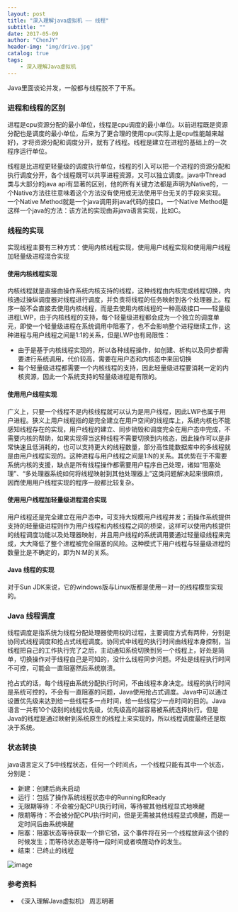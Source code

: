 ```yaml
---
layout: post
title: "深入理解java虚拟机 —— 线程"
subtitle: ""
date: 2017-05-09
author: "ChenJY"
header-img: "img/drive.jpg"
catalog: true
tags: 
    - 深入理解Java虚拟机
---
```


Java里面谈论并发，一般都与线程脱不了干系。

### 进程和线程的区别
进程是cpu资源分配的最小单位，线程是cpu调度的最小单位。以前进程既是资源分配也是调度的最小单位，后来为了更合理的使用cpu(实际上是cpu性能越来越好)，才将资源分配和调度分开，就有了线程。线程是建立在进程的基础上的一次程序运行单位。

线程是比进程更轻量级的调度执行单位，线程的引入可以把一个进程的资源分配和执行调度分开，各个线程既可以共享进程资源，又可以独立调度。java中Thread类与大部分的java api有显著的区别，他的所有关键方法都是声明为Native的，一个Native方法往往意味着这个方法没有使用或无法使用平台无关的手段来实现。一个Native Method就是一个java调用非java代码的接口。一个Native Method是这样一个java的方法：该方法的实现由非java语言实现，比如C。

### 线程的实现
实现线程主要有三种方式：使用内核线程实现，使用用户线程实现和使用用户线程加轻量级进程混合实现

#### 使用内核线程实现
内核线程就是直接由操作系统内核支持的线程，这种线程由内核完成线程切换，内核通过操纵调度器对线程进行调度，并负责将线程的任务映射到各个处理器上。程序一般不会直接去使用内核线程，而是去使用内核线程的一种高级接口——轻量级进程LWP，由于内核线程的支持，每个轻量级进程都会成为一个独立的调度单元，即使一个轻量级进程在系统调用中阻塞了，也不会影响整个进程继续工作，这种进程与用户线程之间是1:1的关系，但是LWP也有局限性：
* 由于是基于内核线程实现的，所以各种线程操作，如创建、析构以及同步都需要进行系统调用，代价较高，需要在用户态和内核态中来回切换
* 每个轻量级进程都需要一个内核线程的支持，因此轻量级进程要消耗一定的内核资源，因此一个系统支持的轻量级进程是有限的。

#### 使用用户线程实现
广义上，只要一个线程不是内核线程就可以认为是用户线程，因此LWP也属于用户进程。狭义上用户线程指的是完全建立在用户空间的线程库上，系统内核也不能感知线程存在的实现，用户线程的建立、同步销毁和调度完全在用户态中完成，不需要内核的帮助，如果实现得当这种线程不需要切换到内核态，因此操作可以是非常快速且低消耗的，也可以支持更大的线程数量，部分高性能数据库中的多线程就是由用户线程实现的。这种进程与用户线程之间是1:N的关系。其优势在于不需要系统内核的支援，缺点是所有线程操作都需要用户程序自己处理，诸如“阻塞处理”、“多处理器系统如何将线程映射到其他处理器上”这类问题解决起来很麻烦，因而使用用户线程实现的程序一般都比较复杂。

#### 使用用户线程加轻量级进程混合实现
用户线程还是完全建立在用户态中，可支持大规模用户线程并发；而操作系统提供支持的轻量级进程则作为用户线程和内核线程之间的桥梁，这样可以使用内核提供的线程调度功能以及处理器映射，并且用户线程的系统调用要通过轻量级线程来完成，大大降低了整个进程被完全阻塞的风险。这种模式下用户线程与轻量级进程的数量比是不确定的，即为N:M的关系。

#### Java 线程的实现
对于Sun JDK来说，它的windows版与Linux版都是使用一对一的线程模型实现的。

### Java 线程调度
线程调度是指系统为线程分配处理器使用权的过程，主要调度方式有两种，分别是协同式线程调度和抢占式线程调度。协同式中线程的执行时间由线程本身控制，当线程把自己的工作执行完了之后，主动通知系统切换到另一个线程上，好处是简单，切换操作对于线程自己是可知的，没什么线程同步问题。坏处是线程执行时间不可控，可能会一直阻塞然后系统崩溃。

抢占式的话，每个线程由系统分配执行时间，不由线程本身决定。线程的执行时间是系统可控的，不会有一直阻塞的问题，Java使用抢占式调度。Java中可以通过设置优先级来达到给一些线程多一点时间，给一些线程少一点时间的目的。Java语言一共有10个级别的线程优先级，优先级高的越容易被系统选择执行。但是Java的线程是通过映射到系统原生的线程上来实现的，所以线程调度最终还是取决于系统。

### 状态转换
java语言定义了5中线程状态，任何一个时间点，一个线程只能有其中一个状态，分别是：
* 新建：创建后尚未启动
* 运行：包括了操作系统线程状态中的Running和Ready
* 无限期等待：不会被分配CPU执行时间，等待被其他线程显式地唤醒
* 限期等待：不会被分配CPU执行时间，但是无需被其他线程显式唤醒，而是一定时间后由系统唤醒
* 阻塞：阻塞状态等待获取一个排它锁，这个事件将在另一个线程放弃这个锁的时候发生；而等待状态是等待一段时间或者唤醒动作的发生。
* 结束：已终止的线程 

![image](http://dl.iteye.com/upload/picture/pic/116719/7e76cc17-0ad5-3ff3-954e-1f83463519d1.jpg)

### 参考资料
* 《深入理解Java虚拟机》 周志明著